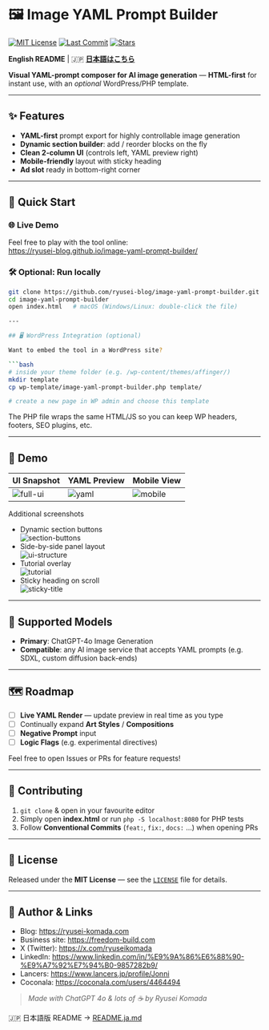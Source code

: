# 🖼️ Image YAML Prompt Builder
[![MIT License](https://img.shields.io/badge/license-MIT-blue.svg)](LICENSE)
[![Last Commit](https://img.shields.io/github/last-commit/ryusei-blog/image-yaml-prompt-builder.svg)](../../commits/main)
[![Stars](https://img.shields.io/github/stars/ryusei-blog/image-yaml-prompt-builder?style=social)](../../stargazers)

**English README** | 🇯🇵 **[日本語はこちら](README.ja.md)**

**Visual YAML-prompt composer for AI image generation** — **HTML-first** for instant use, with an *optional* WordPress/PHP template.

---

## ✨ Features
- **YAML-first** prompt export for highly controllable image generation  
- **Dynamic section builder**: add / reorder blocks on the fly  
- **Clean 2-column UI** (controls left, YAML preview right)  
- **Mobile-friendly** layout with sticky heading  
- **Ad slot** ready in bottom-right corner  

---

## 🚀 Quick Start

### 🌐 Live Demo
Feel free to play with the tool online:  
https://ryusei-blog.github.io/image-yaml-prompt-builder/

### 🛠️ Optional: Run locally
```bash
git clone https://github.com/ryusei-blog/image-yaml-prompt-builder.git
cd image-yaml-prompt-builder
open index.html   # macOS (Windows/Linux: double-click the file)

---

## 🖥️ WordPress Integration (optional)

Want to embed the tool in a WordPress site?

```bash
# inside your theme folder (e.g. /wp-content/themes/affinger/)
mkdir template
cp wp-template/image-yaml-prompt-builder.php template/

# create a new page in WP admin and choose this template
```

The PHP file wraps the same HTML/JS so you can keep WP headers, footers, SEO plugins, etc.

---

## 📸 Demo
| UI Snapshot | YAML Preview | Mobile View |
|-------------|--------------|-------------|
| ![full-ui](https://ryusei-komada.com/wp-content/uploads/2025/04/4959873bc5667520cb27ac817a33504a.webp) | ![yaml](https://ryusei-komada.com/wp-content/uploads/2025/04/0b8d9f2c0f5369e0ff8a982deec41103.webp) | ![mobile](https://ryusei-komada.com/wp-content/uploads/2025/04/c98615228f9320929b3c62bbd084b909.webp) |

Additional screenshots  
- Dynamic section buttons  
  ![section-buttons](https://ryusei-komada.com/wp-content/uploads/2025/04/92213c79f33afe093d58edbe2610667a.webp)  
- Side-by-side panel layout  
  ![ui-structure](https://ryusei-komada.com/wp-content/uploads/2025/04/98836661ee3b79a65964aba13c977d93.webp)  
- Tutorial overlay  
  ![tutorial](https://ryusei-komada.com/wp-content/uploads/2025/04/adc9c585b6087881f0ce79af7cd8b4f9.webp)  
- Sticky heading on scroll  
  ![sticky-title](https://ryusei-komada.com/wp-content/uploads/2025/04/120db295a75477a874093ea921208575.webp)

---

## 🤖 Supported Models
- **Primary**: ChatGPT-4o Image Generation  
- **Compatible**: any AI image service that accepts YAML prompts (e.g. SDXL, custom diffusion back-ends)

---

## 🗺️ Roadmap
- [ ] **Live YAML Render** — update preview in real time as you type  
- [ ] Continually expand **Art Styles** / **Compositions**  
- [ ] **Negative Prompt** input  
- [ ] **Logic Flags** (e.g. experimental directives)

Feel free to open Issues or PRs for feature requests!

---

## 🤝 Contributing
1. `git clone` & open in your favourite editor  
2. Simply open **index.html** or run `php -S localhost:8080` for PHP tests  
3. Follow **Conventional Commits** (`feat:`, `fix:`, `docs:` …) when opening PRs

---

## 📄 License
Released under the **MIT License** — see the [`LICENSE`](LICENSE) file for details.

---

## 🔗 Author & Links
- Blog: <https://ryusei-komada.com>  
- Business site: <https://freedom-build.com>  
- X (Twitter): <https://x.com/ryuseikomada>  
- LinkedIn: <https://www.linkedin.com/in/%E9%9A%86%E6%88%90-%E9%A7%92%E7%94%B0-9857282b9/>  
- Lancers: <https://www.lancers.jp/profile/Jonni>  
- Coconala: <https://coconala.com/users/4464494>

> *Made with ChatGPT 4o & lots of ☕ by Ryusei Komada*

🇯🇵 日本語版 README → [README.ja.md](README.ja.md)
